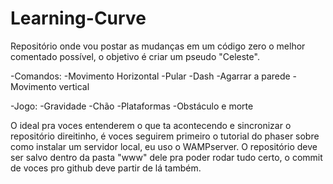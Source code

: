 # Learning-Curve
Repositório onde vou postar as mudanças em um código zero o melhor comentado possível, o objetivo é criar um pseudo "Celeste".

-Comandos:
  -Movimento Horizontal
  -Pular
  -Dash
  -Agarrar a parede
    -Movimento vertical
    
 -Jogo:
  -Gravidade
  -Chão
  -Plataformas
  -Obstáculo e morte
 

O ideal pra voces entenderem o que ta acontecendo e sincronizar o repositório direitinho, é voces seguirem primeiro o tutorial do phaser sobre como instalar um servidor local, eu uso o WAMPserver. O repositório deve ser salvo dentro da pasta "www" dele pra poder rodar tudo certo, o commit de voces pro github deve partir de lá também.

